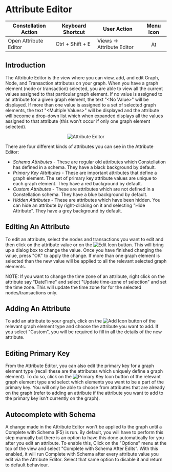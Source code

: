 # Attribute Editor

<table class="table table-striped">
<thead>
<tr class="header">
<th>Constellation Action</th>
<th>Keyboard Shortcut</th>
<th>User Action</th>
<th style="text-align: center;">Menu Icon</th>
</tr>
</thead>
<tbody>
<tr class="odd">
<td>Open Attribute Editor</td>
<td>Ctrl + Shift + E</td>
<td>Views -&gt; Attribute Editor</td>
<td style="text-align: center;"><img src="../constellation/CoreAttributeEditorView/src/au/gov/asd/tac/constellation/views/attributeeditor/docs/resources/attribute_editor.png" width="16" height="16" alt="Attribute Editor Icon" /></td>
</tr>
</tbody>
</table>

## Introduction

The Attribute Editor is the view where you can view, add, and edit
Graph, Node, and Transaction attributes on your graph. When you have a
graph element (node or transaction) selected, you are able to view all
the current values assigned to that particular graph element. If no
value is assigned to an attribute for a given graph element, the text
"&lt;No Value&gt;" will be displayed. If more than one value is assigned to a
set of selected graph elements, the text "&lt;Multiple Values&gt;" will be
displayed and the attribute will become a drop-down list which when
expanded displays all the values assigned to that attribute (this won't
occur if only one graph element selected).

<div style="text-align: center">

<img src="../constellation/CoreAttributeEditorView/src/au/gov/asd/tac/constellation/views/attributeeditor/docs/resources/AttributeEditor.png" alt="Attribute
Editor" />

</div>

There are four different kinds of attributes you can see in the
Attribute Editor:

-   *Schema Attributes* - These are regular old attributes which
    Constellation has defined in a schema. They have a black background
    by default.
-   *Primary Key Attributes* - These are important attributes that
    define a graph element. The set of primary key attribute values are
    unique to each graph element. They have a red background by default.
-   *Custom Attributes* - These are attributes which are not defined in
    a Constellation schema. They have a blue background by default.
-   *Hidden Attributes* - These are attributes which have been hidden.
    You can hide an attribute by right-clicking on it and selecting
    "Hide Attribute". They have a grey background by default.

## Editing An Attribute

To edit an attribute, select the nodes and transactions you want to edit
and then click on the attribute value or on the <img src="../constellation/CoreAttributeEditorView/src/au/gov/asd/tac/constellation/views/attributeeditor/docs/resources/AttributeEditorEdit.png" alt="Edit
Icon" />
button. This will bring up a dialog box to change the value. Once you
have finished changing the value, press "OK" to apply the change. If
more than one graph element is selected than the new value will be
applied to all the relevant selected graph elements.

NOTE: If you want to change the time zone of an attribute, right click
on the attribute say "DateTime" and select "Update time-zone of
selection" and set the time zone. This will update the time zone for for
the selected nodes/transactions only.

## Adding An Attribute

To add an attribute to your graph, click on the <img src="../constellation/CoreAttributeEditorView/src/au/gov/asd/tac/constellation/views/attributeeditor/docs/resources/AttributeEditorAdd.png" alt="Add
Icon" />
button of the relevant graph element type and choose the attribute you
want to add. If you select "Custom", you will be required to fill in all
the details of the new attribute.

## Editing Primary Key

From the Attribute Editor, you can also edit the primary key for a graph
element type (recall these are the attributes which uniquely define a
graph element). To do so, click on the <img src="../constellation/CoreAttributeEditorView/src/au/gov/asd/tac/constellation/views/attributeeditor/docs/resources/AttributeEditorKey.png" alt="Primary Key
Icon" />
button of the relevant graph element type and select which elements you
want to be a part of the primary key. You will only be able to choose
from attributes that are already on the graph (refer to adding an
attribute if the attribute you want to add to the primary key isn't
currently on the graph).

## Autocomplete with Schema

A change made in the Attribute Editor won't be applied to the graph
until a Complete with Schema (F5) is run. By default, you will have to
perform this step manually but there is an option to have this done
automatically for you after you edit an attribute. To enable this, Click
on the "Options" menu at the top of the view and select "Complete with
Schema After Edits". With this enabled, it will run Complete with Schema
after every attribute value you edit via the Attribute Editor. Select
that same option to disable it and return to default behaviour.
